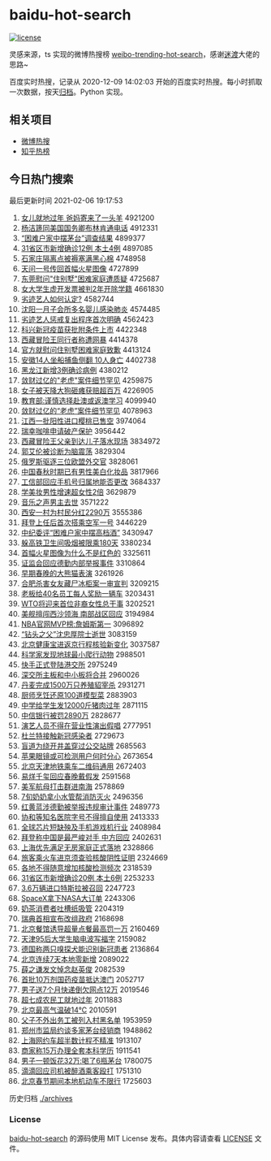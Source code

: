 # baidu-hot-search

[![license](https://img.shields.io/github/license/Arrackisarookie/baidu-hot-search)](https://github.com/Arrackisarookie/baidu-hot-search/blob/master/LICENSE)

灵感来源，ts 实现的微博热搜榜 [weibo-trending-hot-search](https://github.com/justjavac/weibo-trending-hot-search)，感谢[迷渡](https://github.com/justjavac)大佬的思路~

百度实时热搜，记录从 2020-12-09 14:02:03 开始的百度实时热搜。每小时抓取一次数据，按天[归档](./archives)。Python 实现。

## 相关项目
+ [微博热搜](https://github.com/Arrackisarookie/weibo-hot-search)
+ [知乎热榜](https://github.com/Arrackisarookie/zhihu-top-search)

## 今日热门搜索

<!-- Rank Begin -->

最后更新时间 2021-02-06 19:17:53

1. [女儿就地过年 爸妈寄来了一头羊](http://www.baidu.com/baidu?cl=3&tn=SE_baiduhomet8_jmjb7mjw&rsv_dl=fyb_top&fr=top1000&wd=%C5%AE%B6%F9%BE%CD%B5%D8%B9%FD%C4%EA%20%B0%D6%C2%E8%BC%C4%C0%B4%C1%CB%D2%BB%CD%B7%D1%F2) 4921200
1. [杨洁篪同美国国务卿布林肯通电话](http://www.baidu.com/baidu?cl=3&tn=SE_baiduhomet8_jmjb7mjw&rsv_dl=fyb_top&fr=top1000&wd=%D1%EE%BD%E0%F3%F8%CD%AC%C3%C0%B9%FA%B9%FA%CE%F1%C7%E4%B2%BC%C1%D6%BF%CF%CD%A8%B5%E7%BB%B0) 4912331
1. [“困难户家中摆茅台”调查结果](http://www.baidu.com/baidu?cl=3&tn=SE_baiduhomet8_jmjb7mjw&rsv_dl=fyb_top&fr=top1000&wd=%A1%B0%C0%A7%C4%D1%BB%A7%BC%D2%D6%D0%B0%DA%C3%A9%CC%A8%A1%B1%B5%F7%B2%E9%BD%E1%B9%FB) 4899377
1. [31省区市新增确诊12例 本土4例](http://www.baidu.com/baidu?cl=3&tn=SE_baiduhomet8_jmjb7mjw&rsv_dl=fyb_top&fr=top1000&wd=31%CA%A1%C7%F8%CA%D0%D0%C2%D4%F6%C8%B7%D5%EF12%C0%FD%20%B1%BE%CD%C14%C0%FD) 4897085
1. [石家庄隔离点被褥塞满黑心棉](http://www.baidu.com/baidu?cl=3&tn=SE_baiduhomet8_jmjb7mjw&rsv_dl=fyb_top&fr=top1000&wd=%CA%AF%BC%D2%D7%AF%B8%F4%C0%EB%B5%E3%B1%BB%C8%EC%C8%FB%C2%FA%BA%DA%D0%C4%C3%DE) 4748958
1. [天问一号传回首幅火星图像](http://www.baidu.com/baidu?cl=3&tn=SE_baiduhomet8_jmjb7mjw&rsv_dl=fyb_top&fr=top1000&wd=%CC%EC%CE%CA%D2%BB%BA%C5%B4%AB%BB%D8%CA%D7%B7%F9%BB%F0%D0%C7%CD%BC%CF%F1) 4727899
1. [东莞慰问"住别墅"困难家庭遭质疑](http://www.baidu.com/baidu?cl=3&tn=SE_baiduhomet8_jmjb7mjw&rsv_dl=fyb_top&fr=top1000&wd=%B6%AB%DD%B8%CE%BF%CE%CA%22%D7%A1%B1%F0%CA%FB%22%C0%A7%C4%D1%BC%D2%CD%A5%D4%E2%D6%CA%D2%C9) 4725687
1. [女大学生虚开发票被判2年开除学籍](http://www.baidu.com/baidu?cl=3&tn=SE_baiduhomet8_jmjb7mjw&rsv_dl=fyb_top&fr=top1000&wd=%C5%AE%B4%F3%D1%A7%C9%FA%D0%E9%BF%AA%B7%A2%C6%B1%B1%BB%C5%D02%C4%EA%BF%AA%B3%FD%D1%A7%BC%AE) 4661830
1. [劣迹艺人如何认定?](http://www.baidu.com/baidu?cl=3&tn=SE_baiduhomet8_jmjb7mjw&rsv_dl=fyb_top&fr=top1000&wd=%C1%D3%BC%A3%D2%D5%C8%CB%C8%E7%BA%CE%C8%CF%B6%A8%3F) 4582744
1. [沈阳一月子会所多名婴儿感染肺炎](http://www.baidu.com/baidu?cl=3&tn=SE_baiduhomet8_jmjb7mjw&rsv_dl=fyb_top&fr=top1000&wd=%C9%F2%D1%F4%D2%BB%D4%C2%D7%D3%BB%E1%CB%F9%B6%E0%C3%FB%D3%A4%B6%F9%B8%D0%C8%BE%B7%CE%D1%D7) 4574485
1. [劣迹艺人惩戒复出程序首次明确](http://www.baidu.com/baidu?cl=3&tn=SE_baiduhomet8_jmjb7mjw&rsv_dl=fyb_top&fr=top1000&wd=%C1%D3%BC%A3%D2%D5%C8%CB%B3%CD%BD%E4%B8%B4%B3%F6%B3%CC%D0%F2%CA%D7%B4%CE%C3%F7%C8%B7) 4562423
1. [科兴新冠疫苗获批附条件上市](http://www.baidu.com/baidu?cl=3&tn=SE_baiduhomet8_jmjb7mjw&rsv_dl=fyb_top&fr=top1000&wd=%BF%C6%D0%CB%D0%C2%B9%DA%D2%DF%C3%E7%BB%F1%C5%FA%B8%BD%CC%F5%BC%FE%C9%CF%CA%D0) 4422348
1. [西藏冒险王同行者称遭网暴](http://www.baidu.com/baidu?cl=3&tn=SE_baiduhomet8_jmjb7mjw&rsv_dl=fyb_top&fr=top1000&wd=%CE%F7%B2%D8%C3%B0%CF%D5%CD%F5%CD%AC%D0%D0%D5%DF%B3%C6%D4%E2%CD%F8%B1%A9) 4414378
1. [官方就慰问住别墅困难家庭致歉](http://www.baidu.com/baidu?cl=3&tn=SE_baiduhomet8_jmjb7mjw&rsv_dl=fyb_top&fr=top1000&wd=%B9%D9%B7%BD%BE%CD%CE%BF%CE%CA%D7%A1%B1%F0%CA%FB%C0%A7%C4%D1%BC%D2%CD%A5%D6%C2%C7%B8) 4413124
1. [安徽14人坐船捕鱼侧翻 10人身亡](http://www.baidu.com/baidu?cl=3&tn=SE_baiduhomet8_jmjb7mjw&rsv_dl=fyb_top&fr=top1000&wd=%B0%B2%BB%D514%C8%CB%D7%F8%B4%AC%B2%B6%D3%E3%B2%E0%B7%AD%2010%C8%CB%C9%ED%CD%F6) 4402738
1. [黑龙江新增3例确诊病例](http://www.baidu.com/baidu?cl=3&tn=SE_baiduhomet8_jmjb7mjw&rsv_dl=fyb_top&fr=top1000&wd=%BA%DA%C1%FA%BD%AD%D0%C2%D4%F63%C0%FD%C8%B7%D5%EF%B2%A1%C0%FD) 4380212
1. [敛财过亿的"老虎"案件细节罕见](http://www.baidu.com/baidu?cl=3&tn=SE_baiduhomet8_jmjb7mjw&rsv_dl=fyb_top&fr=top1000&wd=%C1%B2%B2%C6%B9%FD%D2%DA%B5%C4%22%C0%CF%BB%A2%22%B0%B8%BC%FE%CF%B8%BD%DA%BA%B1%BC%FB) 4259875
1. [女子被天降大狗砸瘫获赔超百万](http://www.baidu.com/baidu?cl=3&tn=SE_baiduhomet8_jmjb7mjw&rsv_dl=fyb_top&fr=top1000&wd=%C5%AE%D7%D3%B1%BB%CC%EC%BD%B5%B4%F3%B9%B7%D4%D2%CC%B1%BB%F1%C5%E2%B3%AC%B0%D9%CD%F2) 4226905
1. [教育部:谨慎选择赴澳或返澳学习](http://www.baidu.com/baidu?cl=3&tn=SE_baiduhomet8_jmjb7mjw&rsv_dl=fyb_top&fr=top1000&wd=%BD%CC%D3%FD%B2%BF%3A%BD%F7%C9%F7%D1%A1%D4%F1%B8%B0%B0%C4%BB%F2%B7%B5%B0%C4%D1%A7%CF%B0) 4099940
1. [敛财过亿的“老虎”案件细节罕见](http://www.baidu.com/baidu?cl=3&tn=SE_baiduhomet8_jmjb7mjw&rsv_dl=fyb_top&fr=top1000&wd=%C1%B2%B2%C6%B9%FD%D2%DA%B5%C4%A1%B0%C0%CF%BB%A2%A1%B1%B0%B8%BC%FE%CF%B8%BD%DA%BA%B1%BC%FB) 4078963
1. [江西一批阳性进口樱桃已售空](http://www.baidu.com/baidu?cl=3&tn=SE_baiduhomet8_jmjb7mjw&rsv_dl=fyb_top&fr=top1000&wd=%BD%AD%CE%F7%D2%BB%C5%FA%D1%F4%D0%D4%BD%F8%BF%DA%D3%A3%CC%D2%D2%D1%CA%DB%BF%D5) 3974064
1. [瑞幸咖啡申请破产保护](http://www.baidu.com/baidu?cl=3&tn=SE_baiduhomet8_jmjb7mjw&rsv_dl=fyb_top&fr=top1000&wd=%C8%F0%D0%D2%BF%A7%B7%C8%C9%EA%C7%EB%C6%C6%B2%FA%B1%A3%BB%A4) 3956442
1. [西藏冒险王父亲到达儿子落水现场](http://www.baidu.com/baidu?cl=3&tn=SE_baiduhomet8_jmjb7mjw&rsv_dl=fyb_top&fr=top1000&wd=%CE%F7%B2%D8%C3%B0%CF%D5%CD%F5%B8%B8%C7%D7%B5%BD%B4%EF%B6%F9%D7%D3%C2%E4%CB%AE%CF%D6%B3%A1) 3834972
1. [郭艾伦被诊断为脑震荡](http://www.baidu.com/baidu?cl=3&tn=SE_baiduhomet8_jmjb7mjw&rsv_dl=fyb_top&fr=top1000&wd=%B9%F9%B0%AC%C2%D7%B1%BB%D5%EF%B6%CF%CE%AA%C4%D4%D5%F0%B5%B4) 3829304
1. [俄罗斯驱逐三位欧盟外交官](http://www.baidu.com/baidu?cl=3&tn=SE_baiduhomet8_jmjb7mjw&rsv_dl=fyb_top&fr=top1000&wd=%B6%ED%C2%DE%CB%B9%C7%FD%D6%F0%C8%FD%CE%BB%C5%B7%C3%CB%CD%E2%BD%BB%B9%D9) 3828061
1. [中国春秋时期已有男性美白化妆品](http://www.baidu.com/baidu?cl=3&tn=SE_baiduhomet8_jmjb7mjw&rsv_dl=fyb_top&fr=top1000&wd=%D6%D0%B9%FA%B4%BA%C7%EF%CA%B1%C6%DA%D2%D1%D3%D0%C4%D0%D0%D4%C3%C0%B0%D7%BB%AF%D7%B1%C6%B7) 3817966
1. [工信部回应手机号归属地能否更改](http://www.baidu.com/baidu?cl=3&tn=SE_baiduhomet8_jmjb7mjw&rsv_dl=fyb_top&fr=top1000&wd=%B9%A4%D0%C5%B2%BF%BB%D8%D3%A6%CA%D6%BB%FA%BA%C5%B9%E9%CA%F4%B5%D8%C4%DC%B7%F1%B8%FC%B8%C4) 3684337
1. [学美妆男性增速超女性2倍](http://www.baidu.com/baidu?cl=3&tn=SE_baiduhomet8_jmjb7mjw&rsv_dl=fyb_top&fr=top1000&wd=%D1%A7%C3%C0%D7%B1%C4%D0%D0%D4%D4%F6%CB%D9%B3%AC%C5%AE%D0%D42%B1%B6) 3629879
1. [音乐之声男主去世](http://www.baidu.com/baidu?cl=3&tn=SE_baiduhomet8_jmjb7mjw&rsv_dl=fyb_top&fr=top1000&wd=%D2%F4%C0%D6%D6%AE%C9%F9%C4%D0%D6%F7%C8%A5%CA%C0) 3571222
1. [西安一村为村民分红2290万](http://www.baidu.com/baidu?cl=3&tn=SE_baiduhomet8_jmjb7mjw&rsv_dl=fyb_top&fr=top1000&wd=%CE%F7%B0%B2%D2%BB%B4%E5%CE%AA%B4%E5%C3%F1%B7%D6%BA%EC2290%CD%F2) 3555386
1. [拜登上任后首次搭乘空军一号](http://www.baidu.com/baidu?cl=3&tn=SE_baiduhomet8_jmjb7mjw&rsv_dl=fyb_top&fr=top1000&wd=%B0%DD%B5%C7%C9%CF%C8%CE%BA%F3%CA%D7%B4%CE%B4%EE%B3%CB%BF%D5%BE%FC%D2%BB%BA%C5) 3446229
1. [中纪委评“困难户家中摆高档酒”](http://www.baidu.com/baidu?cl=3&tn=SE_baiduhomet8_jmjb7mjw&rsv_dl=fyb_top&fr=top1000&wd=%D6%D0%BC%CD%CE%AF%C6%C0%A1%B0%C0%A7%C4%D1%BB%A7%BC%D2%D6%D0%B0%DA%B8%DF%B5%B5%BE%C6%A1%B1) 3430947
1. [躲高铁卫生间吸烟被限乘180天](http://www.baidu.com/baidu?cl=3&tn=SE_baiduhomet8_jmjb7mjw&rsv_dl=fyb_top&fr=top1000&wd=%B6%E3%B8%DF%CC%FA%CE%C0%C9%FA%BC%E4%CE%FC%D1%CC%B1%BB%CF%DE%B3%CB180%CC%EC) 3380234
1. [首幅火星图像为什么不是红色的](http://www.baidu.com/baidu?cl=3&tn=SE_baiduhomet8_jmjb7mjw&rsv_dl=fyb_top&fr=top1000&wd=%CA%D7%B7%F9%BB%F0%D0%C7%CD%BC%CF%F1%CE%AA%CA%B2%C3%B4%B2%BB%CA%C7%BA%EC%C9%AB%B5%C4) 3325611
1. [证监会回应德勤内部举报事件](http://www.baidu.com/baidu?cl=3&tn=SE_baiduhomet8_jmjb7mjw&rsv_dl=fyb_top&fr=top1000&wd=%D6%A4%BC%E0%BB%E1%BB%D8%D3%A6%B5%C2%C7%DA%C4%DA%B2%BF%BE%D9%B1%A8%CA%C2%BC%FE) 3310864
1. [早期春晚的大熊猫表演](http://www.baidu.com/baidu?cl=3&tn=SE_baiduhomet8_jmjb7mjw&rsv_dl=fyb_top&fr=top1000&wd=%D4%E7%C6%DA%B4%BA%CD%ED%B5%C4%B4%F3%D0%DC%C3%A8%B1%ED%D1%DD) 3261926
1. [合肥杀害女友藏尸冰柜案一审宣判](http://www.baidu.com/baidu?cl=3&tn=SE_baiduhomet8_jmjb7mjw&rsv_dl=fyb_top&fr=top1000&wd=%BA%CF%B7%CA%C9%B1%BA%A6%C5%AE%D3%D1%B2%D8%CA%AC%B1%F9%B9%F1%B0%B8%D2%BB%C9%F3%D0%FB%C5%D0) 3209215
1. [老板给40名员工每人奖励一辆车](http://www.baidu.com/baidu?cl=3&tn=SE_baiduhomet8_jmjb7mjw&rsv_dl=fyb_top&fr=top1000&wd=%C0%CF%B0%E5%B8%F840%C3%FB%D4%B1%B9%A4%C3%BF%C8%CB%BD%B1%C0%F8%D2%BB%C1%BE%B3%B5) 3203431
1. [WTO将迎来首位非裔女性总干事](http://www.baidu.com/baidu?cl=3&tn=SE_baiduhomet8_jmjb7mjw&rsv_dl=fyb_top&fr=top1000&wd=WTO%BD%AB%D3%AD%C0%B4%CA%D7%CE%BB%B7%C7%D2%E1%C5%AE%D0%D4%D7%DC%B8%C9%CA%C2) 3202521
1. [美舰擅闯西沙领海 南部战区回应](http://www.baidu.com/baidu?cl=3&tn=SE_baiduhomet8_jmjb7mjw&rsv_dl=fyb_top&fr=top1000&wd=%C3%C0%BD%A2%C9%C3%B4%B3%CE%F7%C9%B3%C1%EC%BA%A3%20%C4%CF%B2%BF%D5%BD%C7%F8%BB%D8%D3%A6) 3194984
1. [NBA官网MVP榜:詹姆斯第一](http://www.baidu.com/baidu?cl=3&tn=SE_baiduhomet8_jmjb7mjw&rsv_dl=fyb_top&fr=top1000&wd=NBA%B9%D9%CD%F8MVP%B0%F1%3A%D5%B2%C4%B7%CB%B9%B5%DA%D2%BB) 3096892
1. [“钻头之父”沈忠厚院士逝世](http://www.baidu.com/baidu?cl=3&tn=SE_baiduhomet8_jmjb7mjw&rsv_dl=fyb_top&fr=top1000&wd=%A1%B0%D7%EA%CD%B7%D6%AE%B8%B8%A1%B1%C9%F2%D6%D2%BA%F1%D4%BA%CA%BF%CA%C5%CA%C0) 3083159
1. [北京健康宝进返京行程核验新变化](http://www.baidu.com/baidu?cl=3&tn=SE_baiduhomet8_jmjb7mjw&rsv_dl=fyb_top&fr=top1000&wd=%B1%B1%BE%A9%BD%A1%BF%B5%B1%A6%BD%F8%B7%B5%BE%A9%D0%D0%B3%CC%BA%CB%D1%E9%D0%C2%B1%E4%BB%AF) 3037587
1. [科学家发现地球最小爬行动物](http://www.baidu.com/baidu?cl=3&tn=SE_baiduhomet8_jmjb7mjw&rsv_dl=fyb_top&fr=top1000&wd=%BF%C6%D1%A7%BC%D2%B7%A2%CF%D6%B5%D8%C7%F2%D7%EE%D0%A1%C5%C0%D0%D0%B6%AF%CE%EF) 2988501
1. [快手正式登陆港交所](http://www.baidu.com/baidu?cl=3&tn=SE_baiduhomet8_jmjb7mjw&rsv_dl=fyb_top&fr=top1000&wd=%BF%EC%CA%D6%D5%FD%CA%BD%B5%C7%C2%BD%B8%DB%BD%BB%CB%F9) 2975249
1. [深交所主板和中小板将合并](http://www.baidu.com/baidu?cl=3&tn=SE_baiduhomet8_jmjb7mjw&rsv_dl=fyb_top&fr=top1000&wd=%C9%EE%BD%BB%CB%F9%D6%F7%B0%E5%BA%CD%D6%D0%D0%A1%B0%E5%BD%AB%BA%CF%B2%A2) 2960026
1. [丹麦完成1500万只养殖貂宰杀](http://www.baidu.com/baidu?cl=3&tn=SE_baiduhomet8_jmjb7mjw&rsv_dl=fyb_top&fr=top1000&wd=%B5%A4%C2%F3%CD%EA%B3%C91500%CD%F2%D6%BB%D1%F8%D6%B3%F5%F5%D4%D7%C9%B1) 2931271
1. [厨师烹饪还原100道模型菜](http://www.baidu.com/baidu?cl=3&tn=SE_baiduhomet8_jmjb7mjw&rsv_dl=fyb_top&fr=top1000&wd=%B3%F8%CA%A6%C5%EB%E2%BF%BB%B9%D4%AD100%B5%C0%C4%A3%D0%CD%B2%CB) 2883903
1. [中学给学生发12000斤猪肉过年](http://www.baidu.com/baidu?cl=3&tn=SE_baiduhomet8_jmjb7mjw&rsv_dl=fyb_top&fr=top1000&wd=%D6%D0%D1%A7%B8%F8%D1%A7%C9%FA%B7%A212000%BD%EF%D6%ED%C8%E2%B9%FD%C4%EA) 2871115
1. [中信银行被罚2890万](http://www.baidu.com/baidu?cl=3&tn=SE_baiduhomet8_jmjb7mjw&rsv_dl=fyb_top&fr=top1000&wd=%D6%D0%D0%C5%D2%F8%D0%D0%B1%BB%B7%A32890%CD%F2) 2828677
1. [演艺人员不得在营业性演出假唱](http://www.baidu.com/baidu?cl=3&tn=SE_baiduhomet8_jmjb7mjw&rsv_dl=fyb_top&fr=top1000&wd=%D1%DD%D2%D5%C8%CB%D4%B1%B2%BB%B5%C3%D4%DA%D3%AA%D2%B5%D0%D4%D1%DD%B3%F6%BC%D9%B3%AA) 2777951
1. [杜兰特接触新冠感染者](http://www.baidu.com/baidu?cl=3&tn=SE_baiduhomet8_jmjb7mjw&rsv_dl=fyb_top&fr=top1000&wd=%B6%C5%C0%BC%CC%D8%BD%D3%B4%A5%D0%C2%B9%DA%B8%D0%C8%BE%D5%DF) 2729673
1. [盲道为绕开井盖穿过公交站牌](http://www.baidu.com/baidu?cl=3&tn=SE_baiduhomet8_jmjb7mjw&rsv_dl=fyb_top&fr=top1000&wd=%C3%A4%B5%C0%CE%AA%C8%C6%BF%AA%BE%AE%B8%C7%B4%A9%B9%FD%B9%AB%BD%BB%D5%BE%C5%C6) 2685563
1. [苹果眼镜或可检测用户何时分心](http://www.baidu.com/baidu?cl=3&tn=SE_baiduhomet8_jmjb7mjw&rsv_dl=fyb_top&fr=top1000&wd=%C6%BB%B9%FB%D1%DB%BE%B5%BB%F2%BF%C9%BC%EC%B2%E2%D3%C3%BB%A7%BA%CE%CA%B1%B7%D6%D0%C4) 2673654
1. [北京天津地铁乘车二维码通用](http://www.baidu.com/baidu?cl=3&tn=SE_baiduhomet8_jmjb7mjw&rsv_dl=fyb_top&fr=top1000&wd=%B1%B1%BE%A9%CC%EC%BD%F2%B5%D8%CC%FA%B3%CB%B3%B5%B6%FE%CE%AC%C2%EB%CD%A8%D3%C3) 2672403
1. [易烊千玺回应春晚戴假发](http://www.baidu.com/baidu?cl=3&tn=SE_baiduhomet8_jmjb7mjw&rsv_dl=fyb_top&fr=top1000&wd=%D2%D7%EC%C8%C7%A7%E7%F4%BB%D8%D3%A6%B4%BA%CD%ED%B4%F7%BC%D9%B7%A2) 2591568
1. [美军航母打击群进南海](http://www.baidu.com/baidu?cl=3&tn=SE_baiduhomet8_jmjb7mjw&rsv_dl=fyb_top&fr=top1000&wd=%C3%C0%BE%FC%BA%BD%C4%B8%B4%F2%BB%F7%C8%BA%BD%F8%C4%CF%BA%A3) 2578869
1. [7旬奶奶拿小水管帮消防灭火](http://www.baidu.com/baidu?cl=3&tn=SE_baiduhomet8_jmjb7mjw&rsv_dl=fyb_top&fr=top1000&wd=7%D1%AE%C4%CC%C4%CC%C4%C3%D0%A1%CB%AE%B9%DC%B0%EF%CF%FB%B7%C0%C3%F0%BB%F0) 2496356
1. [红黄蓝涉德勤被举报违规审计事件](http://www.baidu.com/baidu?cl=3&tn=SE_baiduhomet8_jmjb7mjw&rsv_dl=fyb_top&fr=top1000&wd=%BA%EC%BB%C6%C0%B6%C9%E6%B5%C2%C7%DA%B1%BB%BE%D9%B1%A8%CE%A5%B9%E6%C9%F3%BC%C6%CA%C2%BC%FE) 2489773
1. [协和等知名医院字号不得擅自使用](http://www.baidu.com/baidu?cl=3&tn=SE_baiduhomet8_jmjb7mjw&rsv_dl=fyb_top&fr=top1000&wd=%D0%AD%BA%CD%B5%C8%D6%AA%C3%FB%D2%BD%D4%BA%D7%D6%BA%C5%B2%BB%B5%C3%C9%C3%D7%D4%CA%B9%D3%C3) 2413333
1. [全球芯片短缺殃及手机游戏机行业](http://www.baidu.com/baidu?cl=3&tn=SE_baiduhomet8_jmjb7mjw&rsv_dl=fyb_top&fr=top1000&wd=%C8%AB%C7%F2%D0%BE%C6%AC%B6%CC%C8%B1%D1%EA%BC%B0%CA%D6%BB%FA%D3%CE%CF%B7%BB%FA%D0%D0%D2%B5) 2408984
1. [拜登称中国是最严峻对手 中方回应](http://www.baidu.com/baidu?cl=3&tn=SE_baiduhomet8_jmjb7mjw&rsv_dl=fyb_top&fr=top1000&wd=%B0%DD%B5%C7%B3%C6%D6%D0%B9%FA%CA%C7%D7%EE%D1%CF%BE%FE%B6%D4%CA%D6%20%D6%D0%B7%BD%BB%D8%D3%A6) 2402631
1. [上海优先满足无房家庭正式落地](http://www.baidu.com/baidu?cl=3&tn=SE_baiduhomet8_jmjb7mjw&rsv_dl=fyb_top&fr=top1000&wd=%C9%CF%BA%A3%D3%C5%CF%C8%C2%FA%D7%E3%CE%DE%B7%BF%BC%D2%CD%A5%D5%FD%CA%BD%C2%E4%B5%D8) 2328866
1. [旅客乘火车进京须查验核酸阴性证明](http://www.baidu.com/baidu?cl=3&tn=SE_baiduhomet8_jmjb7mjw&rsv_dl=fyb_top&fr=top1000&wd=%C2%C3%BF%CD%B3%CB%BB%F0%B3%B5%BD%F8%BE%A9%D0%EB%B2%E9%D1%E9%BA%CB%CB%E1%D2%F5%D0%D4%D6%A4%C3%F7) 2324669
1. [各地不得随意增加核酸检测频次](http://www.baidu.com/baidu?cl=3&tn=SE_baiduhomet8_jmjb7mjw&rsv_dl=fyb_top&fr=top1000&wd=%B8%F7%B5%D8%B2%BB%B5%C3%CB%E6%D2%E2%D4%F6%BC%D3%BA%CB%CB%E1%BC%EC%B2%E2%C6%B5%B4%CE) 2318539
1. [31省区市新增确诊20例 本土6例](http://www.baidu.com/baidu?cl=3&tn=SE_baiduhomet8_jmjb7mjw&rsv_dl=fyb_top&fr=top1000&wd=31%CA%A1%C7%F8%CA%D0%D0%C2%D4%F6%C8%B7%D5%EF20%C0%FD%20%B1%BE%CD%C16%C0%FD) 2253233
1. [3.6万辆进口特斯拉被召回](http://www.baidu.com/baidu?cl=3&tn=SE_baiduhomet8_jmjb7mjw&rsv_dl=fyb_top&fr=top1000&wd=3.6%CD%F2%C1%BE%BD%F8%BF%DA%CC%D8%CB%B9%C0%AD%B1%BB%D5%D9%BB%D8) 2247723
1. [SpaceX拿下NASA大订单](http://www.baidu.com/baidu?cl=3&tn=SE_baiduhomet8_jmjb7mjw&rsv_dl=fyb_top&fr=top1000&wd=SpaceX%C4%C3%CF%C2NASA%B4%F3%B6%A9%B5%A5) 2243306
1. [奶茶消费者吐槽纸吸管](http://www.baidu.com/baidu?cl=3&tn=SE_baiduhomet8_jmjb7mjw&rsv_dl=fyb_top&fr=top1000&wd=%C4%CC%B2%E8%CF%FB%B7%D1%D5%DF%CD%C2%B2%DB%D6%BD%CE%FC%B9%DC) 2204319
1. [瑞典首相宣布改组政府](http://www.baidu.com/baidu?cl=3&tn=SE_baiduhomet8_jmjb7mjw&rsv_dl=fyb_top&fr=top1000&wd=%C8%F0%B5%E4%CA%D7%CF%E0%D0%FB%B2%BC%B8%C4%D7%E9%D5%FE%B8%AE) 2168698
1. [北京餐馆诱导超量点餐最高罚一万](http://www.baidu.com/baidu?cl=3&tn=SE_baiduhomet8_jmjb7mjw&rsv_dl=fyb_top&fr=top1000&wd=%B1%B1%BE%A9%B2%CD%B9%DD%D3%D5%B5%BC%B3%AC%C1%BF%B5%E3%B2%CD%D7%EE%B8%DF%B7%A3%D2%BB%CD%F2) 2160469
1. [天津95后大学生脑电波写福字](http://www.baidu.com/baidu?cl=3&tn=SE_baiduhomet8_jmjb7mjw&rsv_dl=fyb_top&fr=top1000&wd=%CC%EC%BD%F295%BA%F3%B4%F3%D1%A7%C9%FA%C4%D4%B5%E7%B2%A8%D0%B4%B8%A3%D7%D6) 2159082
1. [德国称两只嗅探犬能识别新冠患者](http://www.baidu.com/baidu?cl=3&tn=SE_baiduhomet8_jmjb7mjw&rsv_dl=fyb_top&fr=top1000&wd=%B5%C2%B9%FA%B3%C6%C1%BD%D6%BB%D0%E1%CC%BD%C8%AE%C4%DC%CA%B6%B1%F0%D0%C2%B9%DA%BB%BC%D5%DF) 2136864
1. [北京连续7天本地零新增](http://www.baidu.com/baidu?cl=3&tn=SE_baiduhomet8_jmjb7mjw&rsv_dl=fyb_top&fr=top1000&wd=%B1%B1%BE%A9%C1%AC%D0%F87%CC%EC%B1%BE%B5%D8%C1%E3%D0%C2%D4%F6) 2089022
1. [薛之谦发文悼念赵英俊](http://www.baidu.com/baidu?cl=3&tn=SE_baiduhomet8_jmjb7mjw&rsv_dl=fyb_top&fr=top1000&wd=%D1%A6%D6%AE%C7%AB%B7%A2%CE%C4%B5%BF%C4%EE%D5%D4%D3%A2%BF%A1) 2082539
1. [首批10万剂国药疫苗抵达澳门](http://www.baidu.com/baidu?cl=3&tn=SE_baiduhomet8_jmjb7mjw&rsv_dl=fyb_top&fr=top1000&wd=%CA%D7%C5%FA10%CD%F2%BC%C1%B9%FA%D2%A9%D2%DF%C3%E7%B5%D6%B4%EF%B0%C4%C3%C5) 2052717
1. [男子送7个月快递倒欠网点12万](http://www.baidu.com/baidu?cl=3&tn=SE_baiduhomet8_jmjb7mjw&rsv_dl=fyb_top&fr=top1000&wd=%C4%D0%D7%D3%CB%CD7%B8%F6%D4%C2%BF%EC%B5%DD%B5%B9%C7%B7%CD%F8%B5%E312%CD%F2) 2019546
1. [超七成农民工就地过年](http://www.baidu.com/baidu?cl=3&tn=SE_baiduhomet8_jmjb7mjw&rsv_dl=fyb_top&fr=top1000&wd=%B3%AC%C6%DF%B3%C9%C5%A9%C3%F1%B9%A4%BE%CD%B5%D8%B9%FD%C4%EA) 2011883
1. [北京最高气温破14℃](http://www.baidu.com/baidu?cl=3&tn=SE_baiduhomet8_jmjb7mjw&rsv_dl=fyb_top&fr=top1000&wd=%B1%B1%BE%A9%D7%EE%B8%DF%C6%F8%CE%C2%C6%C614%A1%E6) 2010591
1. [父子不外出务工被列入村黑名单](http://www.baidu.com/baidu?cl=3&tn=SE_baiduhomet8_jmjb7mjw&rsv_dl=fyb_top&fr=top1000&wd=%B8%B8%D7%D3%B2%BB%CD%E2%B3%F6%CE%F1%B9%A4%B1%BB%C1%D0%C8%EB%B4%E5%BA%DA%C3%FB%B5%A5) 1953959
1. [郑州市监局约谈多家茅台经销商](http://www.baidu.com/baidu?cl=3&tn=SE_baiduhomet8_jmjb7mjw&rsv_dl=fyb_top&fr=top1000&wd=%D6%A3%D6%DD%CA%D0%BC%E0%BE%D6%D4%BC%CC%B8%B6%E0%BC%D2%C3%A9%CC%A8%BE%AD%CF%FA%C9%CC) 1948862
1. [上海网约车超半数计程不精准](http://www.baidu.com/baidu?cl=3&tn=SE_baiduhomet8_jmjb7mjw&rsv_dl=fyb_top&fr=top1000&wd=%C9%CF%BA%A3%CD%F8%D4%BC%B3%B5%B3%AC%B0%EB%CA%FD%BC%C6%B3%CC%B2%BB%BE%AB%D7%BC) 1913107
1. [商家称15万办理全套本科学历](http://www.baidu.com/baidu?cl=3&tn=SE_baiduhomet8_jmjb7mjw&rsv_dl=fyb_top&fr=top1000&wd=%C9%CC%BC%D2%B3%C615%CD%F2%B0%EC%C0%ED%C8%AB%CC%D7%B1%BE%BF%C6%D1%A7%C0%FA) 1911541
1. [男子一顿饭花32万:喝了6瓶茅台](http://www.baidu.com/baidu?cl=3&tn=SE_baiduhomet8_jmjb7mjw&rsv_dl=fyb_top&fr=top1000&wd=%C4%D0%D7%D3%D2%BB%B6%D9%B7%B9%BB%A832%CD%F2%3A%BA%C8%C1%CB6%C6%BF%C3%A9%CC%A8) 1780075
1. [滴滴回应司机被醉酒乘客殴打](http://www.baidu.com/baidu?cl=3&tn=SE_baiduhomet8_jmjb7mjw&rsv_dl=fyb_top&fr=top1000&wd=%B5%CE%B5%CE%BB%D8%D3%A6%CB%BE%BB%FA%B1%BB%D7%ED%BE%C6%B3%CB%BF%CD%C5%B9%B4%F2) 1751310
1. [北京春节期间本地机动车不限行](http://www.baidu.com/baidu?cl=3&tn=SE_baiduhomet8_jmjb7mjw&rsv_dl=fyb_top&fr=top1000&wd=%B1%B1%BE%A9%B4%BA%BD%DA%C6%DA%BC%E4%B1%BE%B5%D8%BB%FA%B6%AF%B3%B5%B2%BB%CF%DE%D0%D0) 1725603
<!-- Rank End -->

历史归档 [./archives](./archives)

### License

[baidu-hot-search](https://github.com/Arrackisarookie/baidu-hot-search) 的源码使用 MIT License 发布。具体内容请查看 [LICENSE](./LICENSE) 文件。
